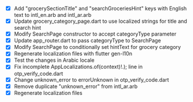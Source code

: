 - [x] Add "grocerySectionTitle" and "searchGroceriesHint" keys with English text to intl_en.arb and intl_ar.arb
- [x] Update grocery_category_page.dart to use localized strings for title and search hint
- [x] Modify SearchPage constructor to accept categoryType parameter
- [x] Update app_router.dart to pass categoryType to SearchPage
- [x] Modify SearchPage to conditionally set hintText for grocery category
- [x] Regenerate localization files with flutter gen-l10n
- [x] Test the changes in Arabic locale
- [x] Fix incomplete AppLocalizations.of(context)!.); line in otp_verify_code.dart
- [x] Change unknown_error to errorUnknown in otp_verify_code.dart
- [x] Remove duplicate "unknown_error" from intl_ar.arb
- [x] Regenerate localization files
